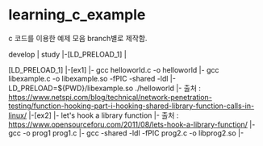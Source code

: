 # learning_c_example

c 코드를 이용한 예제 모음 branch별로 제작함.

develop
 |
study
 |-[LD_PRELOAD_1] 
 |


 [LD_PRELOAD_1]
  |-[ex1]
      |- gcc helloworld.c -o helloworld
      |- gcc libexample.c -o libexample.so -fPIC -shared -ldl
      |- LD_PRELOAD=${PWD}/libexample.so ./helloworld 
      |- 출처 : https://www.netspi.com/blog/technical/network-penetration-testing/function-hooking-part-i-hooking-shared-library-function-calls-in-linux/
  |-[ex2]
     |- let's hook a library function
     |- 출처 : https://www.opensourceforu.com/2011/08/lets-hook-a-library-function/
     |- gcc -o prog1 prog1.c
     |- gcc -shared -ldl -fPIC prog2.c -o libprog2.so
     |- 